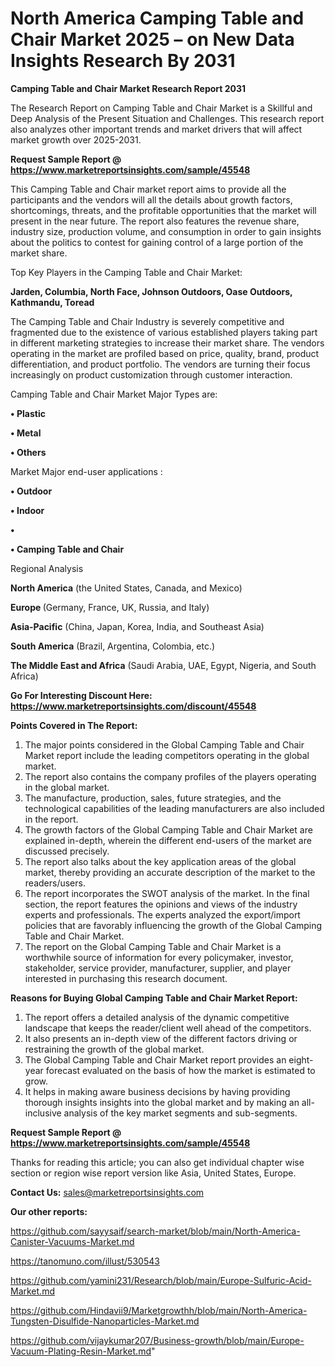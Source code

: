 # North America Camping Table and Chair Market 2025 – on New Data Insights Research By 2031

<strong>Camping Table and Chair Market Research Report 2031</strong>

The Research Report on Camping Table and Chair Market is a Skillful and Deep Analysis of the Present Situation and Challenges. This research report also analyzes other important trends and market drivers that will affect market growth over 2025-2031.

<strong>Request Sample Report @ <a href=https://www.marketreportsinsights.com/sample/45548>https://www.marketreportsinsights.com/sample/45548</a></strong>

This Camping Table and Chair market report aims to provide all the participants and the vendors will all the details about growth factors, shortcomings, threats, and the profitable opportunities that the market will present in the near future. The report also features the revenue share, industry size, production volume, and consumption in order to gain insights about the politics to contest for gaining control of a large portion of the market share.

Top Key Players in the Camping Table and Chair Market:

<strong>Jarden, Columbia, North Face, Johnson Outdoors, Oase Outdoors, Kathmandu, Toread</strong>

The Camping Table and Chair Industry is severely competitive and fragmented due to the existence of various established players taking part in different marketing strategies to increase their market share. The vendors operating in the market are profiled based on price, quality, brand, product differentiation, and product portfolio. The vendors are turning their focus increasingly on product customization through customer interaction.

Camping Table and Chair Market Major Types are:

<strong>•  Plastic

•  Metal

•  Others</strong>

Market Major end-user applications :

<strong>•  Outdoor

•  Indoor

•  

•  Camping Table and Chair</strong>

Regional Analysis

</u><strong><b>North America</b></strong> (the United States, Canada, and Mexico)

<strong><b>Europe </b></strong>(Germany, France, UK, Russia, and Italy)

<strong><b>Asia-Pacific</b></strong> (China, Japan, Korea, India, and Southeast Asia)

<strong><b>South America</b></strong> (Brazil, Argentina, Colombia, etc.)

<strong><b>The Middle East and Africa</b></strong> (Saudi Arabia, UAE, Egypt, Nigeria, and South Africa)

<strong>Go For Interesting Discount Here: <a href=https://www.marketreportsinsights.com/discount/45548>https://www.marketreportsinsights.com/discount/45548</a></strong>

<strong>Points Covered in The Report:</strong>
<ol>
  <li>The major points considered in the Global Camping Table and Chair Market report include the leading competitors operating in the global market.</li>
  <li>The report also contains the company profiles of the players operating in the global market.</li>
  <li>The manufacture, production, sales, future strategies, and the technological capabilities of the leading manufacturers are also included in the report.</li>
  <li>The growth factors of the Global Camping Table and Chair Market are explained in-depth, wherein the different end-users of the market are discussed precisely.</li>
  <li>The report also talks about the key application areas of the global market, thereby providing an accurate description of the market to the readers/users.</li>
  <li>The report incorporates the SWOT analysis of the market. In the final section, the report features the opinions and views of the industry experts and professionals. The experts analyzed the export/import policies that are favorably influencing the growth of the Global Camping Table and Chair Market.</li>
  <li>The report on the Global Camping Table and Chair Market is a worthwhile source of information for every policymaker, investor, stakeholder, service provider, manufacturer, supplier, and player interested in purchasing this research document.</li>
</ol>
<strong>Reasons for Buying Global Camping Table and Chair Market Report:</strong>

<ol>
  <li>The report offers a detailed analysis of the dynamic competitive landscape that keeps the reader/client well ahead of the competitors.</li>
  <li>It also presents an in-depth view of the different factors driving or restraining the growth of the global market.</li>
  <li>The Global Camping Table and Chair Market report provides an eight-year forecast evaluated on the basis of how the market is estimated to grow.</li>
  <li>It helps in making aware business decisions by having providing thorough insights insights into the global market and by making an all-inclusive analysis of the key market segments and sub-segments.</li>
</ol>
<strong>Request Sample Report @ <a href=https://www.marketreportsinsights.com/sample/45548>https://www.marketreportsinsights.com/sample/45548</a></strong>


Thanks for reading this article; you can also get individual chapter wise section or region wise report version like Asia, United States, Europe.

<strong>Contact Us:</strong>
sales@marketreportsinsights.com

<strong>Our other reports:</strong>

<a href=https://github.com/sayysaif/search-market/blob/main/North-America-Canister-Vacuums-Market.md>https://github.com/sayysaif/search-market/blob/main/North-America-Canister-Vacuums-Market.md</a>

<a href=https://tanomuno.com/illust/530543>https://tanomuno.com/illust/530543</a>

<a href=https://github.com/yamini231/Research/blob/main/Europe-Sulfuric-Acid-Market.md>https://github.com/yamini231/Research/blob/main/Europe-Sulfuric-Acid-Market.md</a>

<a href=https://github.com/Hindavii9/Marketgrowthh/blob/main/North-America-Tungsten-Disulfide-Nanoparticles-Market.md>https://github.com/Hindavii9/Marketgrowthh/blob/main/North-America-Tungsten-Disulfide-Nanoparticles-Market.md</a>

<a href=https://github.com/vijaykumar207/Business-growth/blob/main/Europe-Vacuum-Plating-Resin-Market.md>https://github.com/vijaykumar207/Business-growth/blob/main/Europe-Vacuum-Plating-Resin-Market.md</a>"
